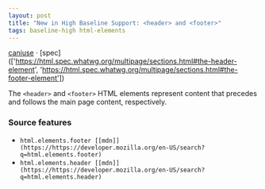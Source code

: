 ```yaml
---
layout: post
title: "New in High Baseline Support: <header> and <footer>"
tags: baseline-high html-elements
---
```


[caniuse](https://caniuse.com/?search=header-footer) · [spec](['https://html.spec.whatwg.org/multipage/sections.html#the-header-element', 'https://html.spec.whatwg.org/multipage/sections.html#the-footer-element'])

The `<header>` and `<footer>` HTML elements represent content that precedes and follows the main page content, respectively.

### Source features

- ``html.elements.footer [[mdn]](https://https://developer.mozilla.org/en-US/search?q=html.elements.footer)``
- ``html.elements.header [[mdn]](https://https://developer.mozilla.org/en-US/search?q=html.elements.header)``
